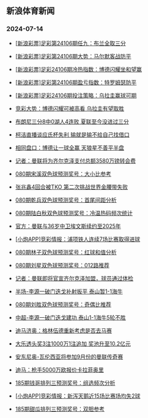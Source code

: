## 新浪体育新闻 
### 2024-07-14

+ [[新浪彩票]足彩第24106期任九：布兰全取三分](https://sports.sina.com.cn/l/2024-07-13/doc-inccxsmk7112311.shtml)

+ [[新浪彩票]足彩第24106期大势：马尔默客战防平](https://sports.sina.com.cn/l/2024-07-13/doc-inccxsmi0334958.shtml)

+ [[新浪彩票]足彩24106期冷热指数：博德闪耀坐和望赢](https://sports.sina.com.cn/l/2024-07-13/doc-inccxsmi0336398.shtml)

+ [[新浪彩票]足彩第24106期盈亏指数：特罗姆瑟防平](https://sports.sina.com.cn/l/2024-07-13/doc-inccxsmf4111336.shtml)

+ [[新浪彩票]足彩24106期投注策略：乌拉圭赢球可期](https://sports.sina.com.cn/l/2024-07-13/doc-inccxsmk7112646.shtml)

+ [竞彩大势：博德闪耀可被高看 乌拉圭有望取胜](https://sports.sina.com.cn/l/2024-07-13/doc-inccxsmi0336718.shtml)

+ [布朗尼三分8中0湖人4连败 夏联至今没进过三分](https://sports.sina.com.cn/basketball/nba/2024-07-13/doc-inccyiia6806197.shtml)

+ [柯洁直播谈应氏杯失利 输就是输不给自己找借口](https://sports.sina.com.cn/go/2024-07-13/doc-inccyaze6914510.shtml)

+ [相同盘口：博德让一球全赢 天狼星不善平半盘](https://sports.sina.com.cn/l/2024-07-13/doc-inccxwth7007984.shtml)

+ [记者：曼联将为齐尔克泽支付总额3580万镑转会费](https://sports.sina.com.cn/g/2024-07-13/doc-inccxfvi7498285.shtml)

+ [080期宋溪双色球预测奖号：大小比参考](https://sports.sina.com.cn/l/2024-07-13/doc-inccypqw9933513.shtml)

+ [张兆鑫4回合被TKO 第二次挑战世界金腰带失败](https://sports.sina.com.cn/others/boxing/2024-07-13/doc-inccxsmf4108182.shtml)

+ [080期乾兵双色球预测奖号：首尾间距分析](https://sports.sina.com.cn/l/2024-07-13/doc-inccypqy6710263.shtml)

+ [080期陆白秋双色球预测奖号：冷温热码频次统计](https://sports.sina.com.cn/l/2024-07-13/doc-inccypqt6972316.shtml)

+ [官方：曼联与36岁中卫埃文斯续约至2025年](https://sports.sina.com.cn/g/2024-07-13/doc-inccxfvi7492221.shtml)

+ [[小炮APP]竞彩情报：浦项铁人连续7场比赛取得进球](https://sports.sina.com.cn/l/2024-07-13/doc-inccyayx7134259.shtml)

+ [080期林子双色球预测奖号：红球和值分析](https://sports.sina.com.cn/l/2024-07-13/doc-inccypqv3748795.shtml)

+ [080期刘星双色球预测奖号：012路推荐](https://sports.sina.com.cn/l/2024-07-13/doc-inccypqt6972181.shtml)

+ [记者：曼联即将官宣齐尔克泽加盟，球员通过体检](https://sports.sina.com.cn/g/2024-07-13/doc-inccxfvi7490653.shtml)

+ [半场-李源一破门迭戈补射扳平 泰山暂1-1海牛](https://sports.sina.com.cn/china/j/2024-07-13/doc-inccyyew3922205.shtml)

+ [080期刘胜双色球预测奖号：奇偶比推荐](https://sports.sina.com.cn/l/2024-07-13/doc-inccypqw9932747.shtml)

+ [中超-李源一破门迭戈建功 泰山1-1海牛5轮不胜](https://sports.sina.com.cn/china/j/2024-07-13/doc-incczenp3470446.shtml)

+ [迪马济奥：格林伍德重新考虑是否去马赛](https://sports.sina.com.cn/g/2024-07-13/doc-inccxfvm4271219.shtml)

+ [大乐透头奖3注1000万1注追加 奖池升至10.2亿元](https://sports.sina.com.cn/l/2024-07-13/doc-incczenu3805019.shtml)

+ [安东尼奥-瓦伦西亚将参加9月份的曼联传奇赛](https://sports.sina.com.cn/g/2024-07-13/doc-inccxfvm4271541.shtml)

+ [迪马：枪手5000万欧报价卡拉菲奥里](https://sports.sina.com.cn/g/2024-07-13/doc-inccxfvm4258694.shtml)

+ [185期钱哥排列三预测奖号：组选频次分析](https://sports.sina.com.cn/l/2024-07-13/doc-inccyihz0061363.shtml)

+ [[小炮APP]竞彩情报：新泻天鹅近15场比赛场均失2球](https://sports.sina.com.cn/l/2024-07-13/doc-inccyazc0117102.shtml)

+ [185期甜瓜排列三预测奖号：双胆参考](https://sports.sina.com.cn/l/2024-07-13/doc-inccyihx3877223.shtml)

